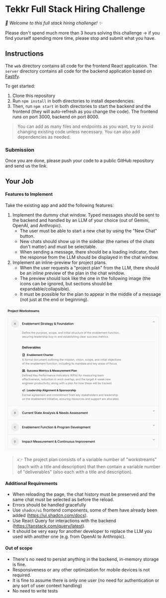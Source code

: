 # Tekkr Full Stack Hiring Challenge

_👋 Welcome to this full stack hiring challenge! ✨_

Please don't spend much more than 3 hours solving this challenge -> if you find yourself spending more time, please stop and submit what you have.

## Instructions

The `web` directory contains all code for the frontend React application.
The `server` directory contains all code for the backend application based on [Fastify](https://fastify.dev/).

To get started:
1. Clone this repository
2. Run `npm install` in both directories to install dependencies. 
3. Then, run `npm start` in both directories to start the backend and the frontend (they will auto-refresh as you change the code). The frontend runs on port 3000, backend on port 8000.

> You can add as many files and endpoints as you want, try to avoid changing existing code unless necessary.
> You can also add dependencies as needed.

### Submission
Once you are done, please push your code to a public GitHub repository and send us the link.

## Your Job

#### Features to Implement
Take the existing app and add the following features:
1. Implement the dummy chat window. Typed messages should be sent to the backend and handled by an LLM of your choice (out of Gemini, OpenAI, and Anthropic).
   - The user must be able to start a new chat by using the "New Chat" button.
   - New chats should show up in the sidebar (the names of the chats don't matter) and must be selectable.
   - When sending a message, there should be a loading indicator, then the response from the LLM should be displayed in the chat window.
2. Implement an inline-preview for project plans.
    - When the user requests a "project plan" from the LLM, there should be an inline preview of the plan in the chat window.
    - The preview should look like the one in the following image (the icons can be ignored, but sections should be expandable/collapsible).
    - It must be possible for the plan to appear in the middle of a message (not just at the end or beginning).

![Project Plan Preview](./project-plan-preview.png)

> 👉 The project plan consists of a variable number of "workstreams" (each with a title and description) that then contain a variable number of "deliverables" (also each with a title and description).

#### Additional Requirements
- When reloading the page, the chat history must be preserved and the same chat must be selected as before the reload.
- Errors should be handled gracefully
- Use `shadcn/ui` frontend components, some of them have already been added (https://ui.shadcn.com/docs).
- Use React Query for interactions with the backend (https://tanstack.com/query/latest).
- It should be very easy for another developer to replace the LLM you used with another one (e.g. from OpenAI to Anthropic).

#### Out of scope
- There's no need to persist anything in the backend, in-memory storage is fine.
- Responsiveness or any other optimization for mobile devices is not required.
- It is fine to assume there is only one user (no need for authentication or any sort of user context handling)
- No need to write tests
